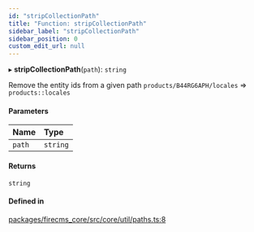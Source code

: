 ```yaml
---
id: "stripCollectionPath"
title: "Function: stripCollectionPath"
sidebar_label: "stripCollectionPath"
sidebar_position: 0
custom_edit_url: null
---
```


▸ **stripCollectionPath**(`path`): `string`

Remove the entity ids from a given path
`products/B44RG6APH/locales` => `products::locales`

#### Parameters

| Name | Type |
| :------ | :------ |
| `path` | `string` |

#### Returns

`string`

#### Defined in

[packages/firecms_core/src/core/util/paths.ts:8](https://github.com/FireCMSco/firecms/blob/d45f3739/packages/firecms_core/src/core/util/paths.ts#L8)
